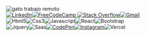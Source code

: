 
![gato trabajo remoto](https://media4.giphy.com/media/L8K62iTDkzGX6/giphy.gif?cid=ecf05e47qi7y7i3ybys29xlypl677sil2lqal5k4di2ww3di&ep=v1_gifs_search&rid=giphy.gif&ct=g)
<br/>
<a  href="https://www.linkedin.com/in/h%C3%A9ctor-helenio-contreras-corvacho" target="_blank">![LinkedIn](https://img.shields.io/badge/linkedin-%230077B5.svg?style=for-the-badge&logo=linkedin&logoColor=white)</a><a href="https://www.freecodecamp.org/espanol/hectrhcc" target="_blank">![FreeCodeCamp](https://img.shields.io/badge/Freecodecamp-%23123.svg?&style=for-the-badge&logo=freecodecamp&logoColor=green)</a><a href="https://stackoverflow.com/users/6697539/hectrhcc" target="_blank"> ![Stack Overflow](https://img.shields.io/badge/-Stackoverflow-FE7A16?style=for-the-badge&logo=stack-overflow&logoColor=white)</a><a href="mailto:hcontrerascorvacho@gmail.com" target="_blank">![Gmail](https://img.shields.io/badge/Gmail-D14836?style=for-the-badge&logo=gmail&logoColor=white)</a><br/>
![Html5](https://img.shields.io/badge/HTML5-E34F26?style=for-the-badge&logo=html5&logoColor=white)![Css3](https://img.shields.io/badge/CSS3-1572B6?style=for-the-badge&logo=css3&logoColor=white)![Javascript](https://img.shields.io/badge/JavaScript-F7DF1E?style=for-the-badge&logo=javascript&logoColor=black)![React](https://img.shields.io/badge/React-20232A?style=for-the-badge&logo=react&logoColor=61DAFB)![Bootstrap](https://img.shields.io/badge/Bootstrap-563D7C?style=for-the-badge&logo=bootstrap&logoColor=white)<br/>
![Jquery](https://img.shields.io/badge/jQuery-0769AD?style=for-the-badge&logo=jquery&logoColor=white)![Saas](https://img.shields.io/badge/Sass-CC6699?style=for-the-badge&logo=sass&logoColor=white)<a href="https://codepen.io/hectrhcc" target="_blank">![CodePen](https://img.shields.io/badge/Codepen-000000?style=for-the-badge&logo=codepen&logoColor=white)</a><a href="https://instagram.com/hectrhcc" target="_blank">![Instagram](https://img.shields.io/badge/Instagram-%23E4405F.svg?style=for-the-badge&logo=Instagram&logoColor=white)</a>![Vercel](https://img.shields.io/badge/Vercel-000000?style=for-the-badge&logo=vercel&logoColor=white)
